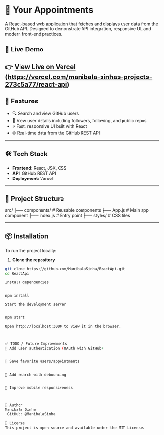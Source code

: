 # 📅 Your Appointments
A React-based web application that fetches and displays user data from the GitHub API. Designed to demonstrate API integration, responsive UI, and modern front-end practices.

## 🚀 Live Demo

👉 [View Live on Vercel](https://react-api-seven-rust.vercel.app/)
(https://vercel.com/manibala-sinhas-projects-273c5a77/react-api)
---

## 🧠 Features

- 🔍 Search and view GitHub users
- 📄 View user details including followers, following, and public repos
- ⚡ Fast, responsive UI built with React
- 🌐 Real-time data from the GitHub REST API

---

## 🛠️ Tech Stack

- **Frontend**: React, JSX, CSS
- **API**: GitHub REST API
- **Deployment**: Vercel

---

## 📂 Project Structure


src/
 ├── components/ # Reusable components
 ├── App.js # Main app component
 ├── index.js # Entry point
 ├── styles/ # CSS files

---

## 📦 Installation

To run the project locally:

1. **Clone the repository**

```bash
git clone https://github.com/ManibalaSinha/ReactApi.git
cd ReactApi

Install dependencies


npm install

Start the development server


npm start

Open http://localhost:3000 to view it in the browser.



✅ TODO / Future Improvements
🔐 Add user authentication (OAuth with GitHub)


💾 Save favorite users/appointments


🔎 Add search with debouncing


📱 Improve mobile responsiveness



👤 Author
Manibala Sinha
 GitHub: @ManibalaSinha

📃 License
This project is open source and available under the MIT License.


